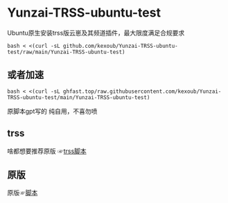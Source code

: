# Yunzai-TRSS-ubuntu-test
Ubuntu原生安装trss版云崽及其频道插件，最大限度满足合规要求  
```
bash < <(curl -sL github.com/kexoub/Yunzai-TRSS-ubuntu-test/raw/main/Yunzai-TRSS-ubuntu-test)
```
## 或者加速
```
bash < <(curl -sL ghfast.top/raw.githubusercontent.com/kexoub/Yunzai-TRSS-ubuntu-test/main/Yunzai-TRSS-ubuntu-test)
```
原脚本gpt写的
纯自用，不喜勿喷
## trss
啥都想要推荐原版 ☞[trss脚本](trss.me) 
## 原版
原版☞[脚本](https://github.com/XuF163/Yunzai-Guild-SimpleLine/)
